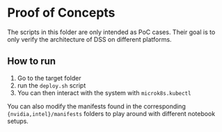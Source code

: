 # Proof of Concepts

The scripts in this folder are only intended as PoC cases. Their goal is to
only verify the architecture of DSS on different platforms.

## How to run

1. Go to the target folder
2. run the `deploy.sh` script
3. You can then interact with the system with `microk8s.kubectl`

You can also modify the manifests found in the corresponding 
`{nvidia,intel}/manifests` folders to play around with different
notebook setups.
